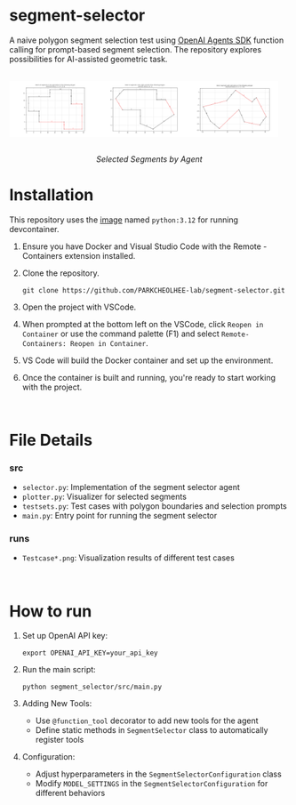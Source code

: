 # segment-selector

A naive polygon segment selection test using [OpenAI Agents SDK](https://openai.github.io/openai-agents-python/) function calling for prompt-based segment selection. The repository explores possibilities for AI-assisted geometric task.

<br>

<div style="display: flex">
    <img src="segment_selector/runs/TestcaseA_0.png" width="32%">
    <img src="segment_selector/runs/TestcaseB_2.png" width="32%">
    <img src="segment_selector/runs/TestcaseC_2.png" width="32%">
</div>
<br>
<p align="center" color="gray">
  <i>Selected Segments by Agent</i>
</p>

# Installation

This repository uses the [image](/.devcontainer/Dockerfile) named `python:3.12` for running devcontainer.

1. Ensure you have Docker and Visual Studio Code with the Remote - Containers extension installed.
2. Clone the repository.

    ```
    git clone https://github.com/PARKCHEOLHEE-lab/segment-selector.git
    ```

3. Open the project with VSCode.
4. When prompted at the bottom left on the VSCode, click `Reopen in Container` or use the command palette (F1) and select `Remote-Containers: Reopen in Container`.
5. VS Code will build the Docker container and set up the environment.
6. Once the container is built and running, you're ready to start working with the project.

<br>

# File Details

### src
- `selector.py`: Implementation of the segment selector agent
- `plotter.py`: Visualizer for selected segments
- `testsets.py`: Test cases with polygon boundaries and selection prompts
- `main.py`: Entry point for running the segment selector

### runs
- `Testcase*.png`: Visualization results of different test cases

<br>


# How to run

1. Set up OpenAI API key:
   ```
   export OPENAI_API_KEY=your_api_key
   ```

2. Run the main script:
   ```
   python segment_selector/src/main.py
   ```

3. Adding New Tools:
   - Use `@function_tool` decorator to add new tools for the agent
   - Define static methods in `SegmentSelector` class to automatically register tools

4. Configuration:
   - Adjust hyperparameters in the `SegmentSelectorConfiguration` class
   - Modify `MODEL_SETTINGS` in the `SegmentSelectorConfiguration` for different behaviors
